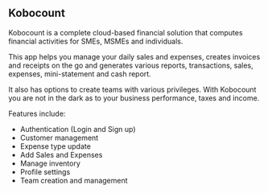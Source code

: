 

## Kobocount

Kobocount is a complete cloud-based financial solution that computes financial activities for SMEs, MSMEs and individuals.

This app helps you manage your daily sales and expenses, creates invoices and receipts on the go and generates various reports, transactions, sales, expenses, mini-statement and cash report.

It also has options to create teams with various privileges. With Kobocount you are not in the dark as to your business performance, taxes and income.

Features include:
- Authentication (Login and Sign up)
- Customer management
- Expense type update
- Add Sales and Expenses
- Manage inventory
- Profile settings
- Team creation and management
